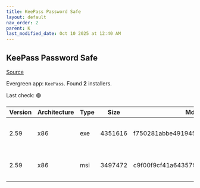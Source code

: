 ```yaml
---
title: KeePass Password Safe
layout: default
nav_order: 2
parent: K
last_modified_date: Oct 10 2025 at 12:40 AM
---
```


## KeePass Password Safe

[Source](https://keepass.info/)

Evergreen app: `KeePass`. Found **2** installers.

Last check: 🟢

| Version | Architecture | Type | Size    | Md5                              | FileName               | URI                                                                                                                                                                                                              |
| ------- | ------------ | ---- | ------- | -------------------------------- | ---------------------- | ---------------------------------------------------------------------------------------------------------------------------------------------------------------------------------------------------------------- |
| 2.59    | x86          | exe  | 4351616 | f750281abbe4919455275ab5f5e6185c | KeePass-2.59-Setup.exe | [https://ixpeering.dl.sourceforge.net/project/keepass/KeePass%202.x/2.59/KeePass-2.59-Setup.exe?viasf=1](https://ixpeering.dl.sourceforge.net/project/keepass/KeePass%202.x/2.59/KeePass-2.59-Setup.exe?viasf=1) |
| 2.59    | x86          | msi  | 3497472 | c9f00f9cf41a6435797325dcc61c59b8 | KeePass-2.59.msi       | [https://ixpeering.dl.sourceforge.net/project/keepass/KeePass%202.x/2.59/KeePass-2.59.msi?viasf=1](https://ixpeering.dl.sourceforge.net/project/keepass/KeePass%202.x/2.59/KeePass-2.59.msi?viasf=1)             |
